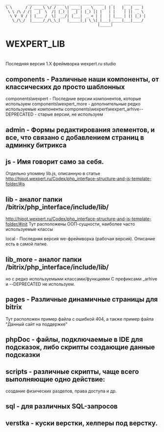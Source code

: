 <code>
__        _________  ______  _____ ____ _____   _     ___ ____
\ \      / / ____\ \/ /  _ \| ____|  _ \_   _| | |   |_ _| __ )
 \ \ /\ / /|  _|  \  /| |_) |  _| | |_) || |   | |    | ||  _ \
  \ V  V / | |___ /  \|  __/| |___|  _ < | |   | |___ | || |_) |
   \_/\_/  |_____/_/\_\_|   |_____|_| \_\|_|___|_____|___|____/
                                          |_____|
</code>

#
# WEXPERT_LIB
#

Последняя версия 1.X фреймворка wexpert.ru studio

## components - Различные наши компоненты, от классических до просто шаблонных

components\wexpert - Последние версии компонентов, которые используем
сomponents\wexpert_more - дополнительные редко используемые компоненты
components\wexpert\wexpert_arhive--DEPRECATED - старые версии, не используем

## admin - Формы редактирования элементов, и все, что связано с добавлением страниц в админку битрикса


## js - Имя говорит само за себя.
Отдельно упомяну lib.js, описанную в статье
http://hipot.wexpert.ru/Codex/php_interface-structure-and-js-template-folder/#js


## lib - аналог папки /bitrix/php_interface/include/lib/
http://hipot.wexpert.ru/Codex/php_interface-structure-and-js-template-folder/#init
Тут расположены ООП-сущности, наиболее часто используемые классы

local - Последняя версия we-фреймворка (рабочая версия).
Описание есть в самой папке.

## lib_more - аналог папки /bitrix/php_interface/include/lib/
но с редко используемыми классами/функциями
C префиксами _arhive и --DEPRECATED не используем.

## pages - Различные динамичные страницы для bitrix

Тут расположен пример файла с ошибкой 404, а также пример файла "Данный сайт на поддержке"

## phpDoc - файлы, подключаемые в IDE для подсказок, либо скрипты создающие данные подсказки

## scripts - различные скрипты, чаще всего выполняющие одно действие:
создание физических разделов, права доступа и др.

## sql - для различных SQL-запросов

## verstka - куски верстки, хелперы под верстку.
